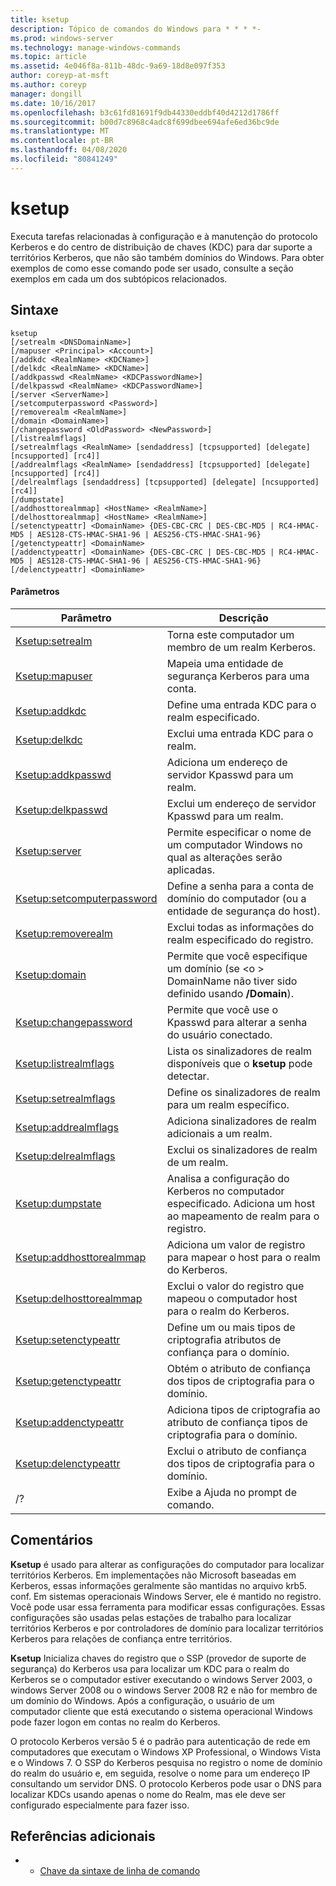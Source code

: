 ```yaml
---
title: ksetup
description: Tópico de comandos do Windows para * * * *-
ms.prod: windows-server
ms.technology: manage-windows-commands
ms.topic: article
ms.assetid: 4e046f8a-811b-48dc-9a69-18d8e097f353
author: coreyp-at-msft
ms.author: coreyp
manager: dongill
ms.date: 10/16/2017
ms.openlocfilehash: b3c61fd81691f9db44330eddbf40d4212d1786ff
ms.sourcegitcommit: b00d7c8968c4adc8f699dbee694afe6ed36bc9de
ms.translationtype: MT
ms.contentlocale: pt-BR
ms.lasthandoff: 04/08/2020
ms.locfileid: "80841249"
---
```

# <a name="ksetup"></a>ksetup



Executa tarefas relacionadas à configuração e à manutenção do protocolo Kerberos e do centro de distribuição de chaves (KDC) para dar suporte a territórios Kerberos, que não são também domínios do Windows. Para obter exemplos de como esse comando pode ser usado, consulte a seção exemplos em cada um dos subtópicos relacionados.

## <a name="syntax"></a>Sintaxe

```
ksetup 
[/setrealm <DNSDomainName>] 
[/mapuser <Principal> <Account>] 
[/addkdc <RealmName> <KDCName>] 
[/delkdc <RealmName> <KDCName>]
[/addkpasswd <RealmName> <KDCPasswordName>] 
[/delkpasswd <RealmName> <KDCPasswordName>]
[/server <ServerName>] 
[/setcomputerpassword <Password>]
[/removerealm <RealmName>]  
[/domain <DomainName>] 
[/changepassword <OldPassword> <NewPassword>] 
[/listrealmflags] 
[/setrealmflags <RealmName> [sendaddress] [tcpsupported] [delegate] [ncsupported] [rc4]] 
[/addrealmflags <RealmName> [sendaddress] [tcpsupported] [delegate] [ncsupported] [rc4]] 
[/delrealmflags [sendaddress] [tcpsupported] [delegate] [ncsupported] [rc4]] 
[/dumpstate]
[/addhosttorealmmap] <HostName> <RealmName>]  
[/delhosttorealmmap] <HostName> <RealmName>]  
[/setenctypeattr] <DomainName> {DES-CBC-CRC | DES-CBC-MD5 | RC4-HMAC-MD5 | AES128-CTS-HMAC-SHA1-96 | AES256-CTS-HMAC-SHA1-96}
[/getenctypeattr] <DomainName>
[/addenctypeattr] <DomainName> {DES-CBC-CRC | DES-CBC-MD5 | RC4-HMAC-MD5 | AES128-CTS-HMAC-SHA1-96 | AES256-CTS-HMAC-SHA1-96}
[/delenctypeattr] <DomainName>

```

#### <a name="parameters"></a>Parâmetros

|Parâmetro|Descrição|
|---------|-----------|
|[Ksetup:setrealm](ksetup-setrealm.md)|Torna este computador um membro de um realm Kerberos.|
|[Ksetup:mapuser](ksetup-mapuser.md)|Mapeia uma entidade de segurança Kerberos para uma conta.|
|[Ksetup:addkdc](ksetup-addkdc.md)|Define uma entrada KDC para o realm especificado.|
|[Ksetup:delkdc](ksetup-delkdc.md)|Exclui uma entrada KDC para o realm.|
|[Ksetup:addkpasswd](ksetup-addkpasswd.md)|Adiciona um endereço de servidor Kpasswd para um realm.|
|[Ksetup:delkpasswd](ksetup-delkpasswd.md)|Exclui um endereço de servidor Kpasswd para um realm.|
|[Ksetup:server](ksetup-server.md)|Permite especificar o nome de um computador Windows no qual as alterações serão aplicadas.|
|[Ksetup:setcomputerpassword](ksetup-setcomputerpassword.md)|Define a senha para a conta de domínio do computador (ou a entidade de segurança do host).|
|[Ksetup:removerealm](ksetup-removerealm.md)|Exclui todas as informações do realm especificado do registro.|
|[Ksetup:domain](ksetup-domain.md)|Permite que você especifique um domínio (se \<o > DomainName não tiver sido definido usando **/Domain**).|
|[Ksetup:changepassword](ksetup-changepassword.md)|Permite que você use o Kpasswd para alterar a senha do usuário conectado.|
|[Ksetup:listrealmflags](ksetup-listrealmflags.md)|Lista os sinalizadores de realm disponíveis que o **ksetup** pode detectar.|
|[Ksetup:setrealmflags](ksetup-setrealmflags.md)|Define os sinalizadores de realm para um realm específico.|
|[Ksetup:addrealmflags](ksetup-addrealmflags.md)|Adiciona sinalizadores de realm adicionais a um realm.|
|[Ksetup:delrealmflags](ksetup-delrealmflags.md)|Exclui os sinalizadores de realm de um realm.|
|[Ksetup:dumpstate](ksetup-dumpstate.md)|Analisa a configuração do Kerberos no computador especificado. Adiciona um host ao mapeamento de realm para o registro.|
|[Ksetup:addhosttorealmmap](ksetup-addhosttorealmmap.md)|Adiciona um valor de registro para mapear o host para o realm do Kerberos.|
|[Ksetup:delhosttorealmmap](ksetup-delhosttorealmmap.md)|Exclui o valor do registro que mapeou o computador host para o realm do Kerberos.|
|[Ksetup:setenctypeattr](ksetup-setenctypeattr.md)|Define um ou mais tipos de criptografia atributos de confiança para o domínio.|
|[Ksetup:getenctypeattr](ksetup-getenctypeattr.md)|Obtém o atributo de confiança dos tipos de criptografia para o domínio.|
|[Ksetup:addenctypeattr](ksetup-addenctypeattr.md)|Adiciona tipos de criptografia ao atributo de confiança tipos de criptografia para o domínio.|
|[Ksetup:delenctypeattr](ksetup-delenctypeattr.md)|Exclui o atributo de confiança dos tipos de criptografia para o domínio.|
|/?|Exibe a Ajuda no prompt de comando.|

## <a name="remarks"></a>Comentários

**Ksetup** é usado para alterar as configurações do computador para localizar territórios Kerberos. Em implementações não Microsoft baseadas em Kerberos, essas informações geralmente são mantidas no arquivo krb5. conf. Em sistemas operacionais Windows Server, ele é mantido no registro. Você pode usar essa ferramenta para modificar essas configurações. Essas configurações são usadas pelas estações de trabalho para localizar territórios Kerberos e por controladores de domínio para localizar territórios Kerberos para relações de confiança entre territórios.

**Ksetup** Inicializa chaves do registro que o SSP (provedor de suporte de segurança) do Kerberos usa para localizar um KDC para o realm do Kerberos se o computador estiver executando o windows Server 2003, o windows Server 2008 ou o windows Server 2008 R2 e não for membro de um domínio do Windows. Após a configuração, o usuário de um computador cliente que está executando o sistema operacional Windows pode fazer logon em contas no realm do Kerberos.

O protocolo Kerberos versão 5 é o padrão para autenticação de rede em computadores que executam o Windows XP Professional, o Windows Vista e o Windows 7. O SSP do Kerberos pesquisa no registro o nome de domínio do realm do usuário e, em seguida, resolve o nome para um endereço IP consultando um servidor DNS. O protocolo Kerberos pode usar o DNS para localizar KDCs usando apenas o nome do Realm, mas ele deve ser configurado especialmente para fazer isso.

## <a name="additional-references"></a>Referências adicionais

-   - [Chave da sintaxe de linha de comando](command-line-syntax-key.md)